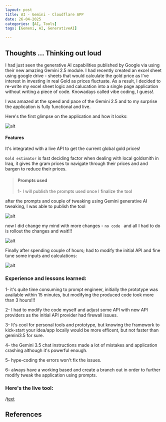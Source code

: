```yaml
---
layout: post
title: AI - Gemini - Cloudflare APP
date: 26-04-2025
categories: [AI, Tools]
tags: [Gemeni, AI, GenerativeAI]

---
```



## Thoughts ... Thinking out loud

I had just seen the generative AI capabilities published by Google via using their new amazing Gemini 2.5 module. I had recently created an excel sheet using google drive - sheets that would calculate the gold price as I've interest in investing in real Gold as prices fluctuate. As a result, I decided to re-write my excel sheet logic and calucation into a single page application without writing a piece of code. Knowadays called vibe coding, I guess!. 

I was amazed at the speed and pace of the Gemini 2.5 and to my surprise the application is fully functional and live. 



Here's the first glimpse on the application and how it looks: 

![alt](https://i.imgur.com/8Z0ThP5.png) 



 #### Features
 It's integrated with a live API to get the current global gold prices! 

```Gold estimator``` is fast deciding factor when dealing with local goldsmith in Iraq, it gives the gram prices to navigate through their prices and and bargen to reduce their prices.  

> #### Prompts used
> 1- I will publish the prompts used once I finalize the tool 


after the prompts and couple of tweaking using Gemini generative AI tweaking, I was able to publish the tool

![alt](https://i.imgur.com/r1BGXmI.png)


now I did change my mind with more changes - ``` no code  ``` and all I had to do is rollout the changes and wait!!!

![alt](https://i.imgur.com/lcKDvHo.png)

Finally after spending couple of hours; had to modify the initial API and fine tune some inputs and calculations: 

![alt](https://i.imgur.com/KSghmho.png)

### Experience and lessons learned: 
1- it's quite time consuming to prompt engineer, initially the prototype was available within 15 minutes, but modifying the produced code took more than 3 hours!!!

2- I had to modify the code myself and adjust some API with new API providers as the initial API provider had firewall issues. 

3- It's cool for personal tools and prototype, but knowing the framework to kick-start your idea/app locally would be more efficent, but not faster than gemini3.5 for sure. 

4- the Gemini 3.5 chat instructions made a lot of mistakes and application crashing although it's powerful enough. 

5- hype-coding the errors won't fix the issues.

6- always have a working based and create a branch out in order to further modify tweak the application using prompts. 



### Here's the live tool: 

/[text](https://studio--gold-value-estimator.us-central1.hosted.app/)



## References

